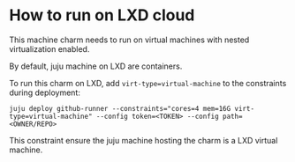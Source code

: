 # How to run on LXD cloud

This machine charm needs to run on virtual machines with nested virtualization enabled.

By default, juju machine on LXD are containers.

To run this charm on LXD, add `virt-type=virtual-machine` to the constraints during deployment:

```shell
juju deploy github-runner --constraints="cores=4 mem=16G virt-type=virtual-machine" --config token=<TOKEN> --config path=<OWNER/REPO>
```

This constraint ensure the juju machine hosting the charm is a LXD virtual machine.